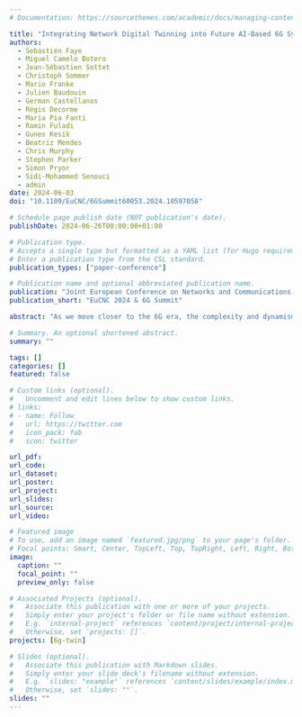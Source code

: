 ```yaml
---
# Documentation: https://sourcethemes.com/academic/docs/managing-content/

title: "Integrating Network Digital Twinning into Future AI-Based 6G Systems: The 6G-TWIN Vision"
authors: 
  - Sebastién Faye
  - Miguel Camelo Botero
  - Jean-Sébastien Sottet
  - Christoph Sommer
  - Mario Franke
  - Julien Baudouin
  - German Castellanos
  - Régis Decorme
  - Maria Pia Fanti
  - Ramin Fuladi
  - Gunes Kesik
  - Beatriz Mendes
  - Chris Murphy
  - Stephen Parker
  - Simon Pryor
  - Sidi-Mohammed Senouci
  - admin
date: 2024-06-03
doi: "10.1109/EuCNC/6GSummit60053.2024.10597058"

# Schedule page publish date (NOT publication's date).
publishDate: 2024-06-26T00:00:00+01:00

# Publication type.
# Accepts a single type but formatted as a YAML list (for Hugo requirements).
# Enter a publication type from the CSL standard.
publication_types: ["paper-conference"]

# Publication name and optional abbreviated publication name.
publication: "Joint European Conference on Networks and Communications & 6G Summit"
publication_short: "EuCNC 2024 & 6G Summit"

abstract: "As we move closer to the 6G era, the complexity and dynamism of communication networks is set to increase significantly. This requires more sophisticated, automated management solutions, while retaining human oversight. To meet these new challenges, it is essential to build new architectures that provide a secure environment for closed-loop network automation and to enable optimal resource planning, management and control. In this context, this paper presents the vision of the European 6G-TWIN consortium, which focuses on the creation of a cyber-physical continuum that seamlessly merges the physical world with its digital representation, through the concept of Network Digital Twin (NDT) and its integration into an Artificial Intelligence (AI)-based 6G architecture. This initiative aims to bridge the gap between the increasing complexity of networks and their operational performance, potentially improving real-time user experiences across multiple domains. This paper specifically highlights the associated key challenges and the approach taken by 6G-TWIN to address them."

# Summary. An optional shortened abstract.
summary: ""

tags: []
categories: []
featured: false

# Custom links (optional).
#   Uncomment and edit lines below to show custom links.
# links:
# - name: Follow
#   url: https://twitter.com
#   icon_pack: fab
#   icon: twitter

url_pdf:
url_code: 
url_dataset:
url_poster: 
url_project:
url_slides:
url_source:
url_video:

# Featured image
# To use, add an image named `featured.jpg/png` to your page's folder. 
# Focal points: Smart, Center, TopLeft, Top, TopRight, Left, Right, BottomLeft, Bottom, BottomRight.
image:
  caption: ""
  focal_point: ""
  preview_only: false

# Associated Projects (optional).
#   Associate this publication with one or more of your projects.
#   Simply enter your project's folder or file name without extension.
#   E.g. `internal-project` references `content/project/internal-project/index.md`.
#   Otherwise, set `projects: []`.
projects: [6g-twin]

# Slides (optional).
#   Associate this publication with Markdown slides.
#   Simply enter your slide deck's filename without extension.
#   E.g. `slides: "example"` references `content/slides/example/index.md`.
#   Otherwise, set `slides: ""`.
slides: ""
---
```

